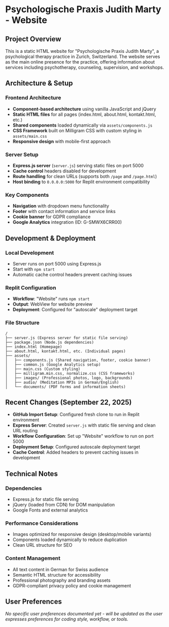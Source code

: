 # Psychologische Praxis Judith Marty - Website

## Project Overview

This is a static HTML website for "Psychologische Praxis Judith Marty", a psychological therapy practice in Zurich, Switzerland. The website serves as the main online presence for the practice, offering information about services including psychotherapy, counseling, supervision, and workshops.

## Architecture & Setup

### Frontend Architecture
- **Component-based architecture** using vanilla JavaScript and jQuery
- **Static HTML files** for all pages (index.html, about.html, kontakt.html, etc.)
- **Shared components** loaded dynamically via `assets/components.js`
- **CSS Framework** built on Milligram CSS with custom styling in `assets/main.css`
- **Responsive design** with mobile-first approach

### Server Setup
- **Express.js server** (`server.js`) serving static files on port 5000
- **Cache control** headers disabled for development
- **Route handling** for clean URLs (supports both `/page` and `/page.html`)
- **Host binding** to `0.0.0.0:5000` for Replit environment compatibility

### Key Components
- **Navigation** with dropdown menu functionality
- **Footer** with contact information and service links
- **Cookie banner** for GDPR compliance
- **Google Analytics** integration (ID: G-SMWX6CRR00)

## Development & Deployment

### Local Development
- Server runs on port 5000 using Express.js
- Start with `npm start` 
- Automatic cache control headers prevent caching issues

### Replit Configuration
- **Workflow**: "Website" runs `npm start` 
- **Output**: WebView for website preview
- **Deployment**: Configured for "autoscale" deployment target

### File Structure
```
/
├── server.js (Express server for static file serving)
├── package.json (Node.js dependencies)
├── index.html (Homepage)
├── about.html, kontakt.html, etc. (Individual pages)
├── assets/
│   ├── components.js (Shared navigation, footer, cookie banner)
│   ├── common.js (Google Analytics setup)
│   ├── main.css (Custom styling)
│   ├── milligram.min.css, normalize.css (CSS frameworks)
│   ├── images/ (Professional photos, logo, backgrounds)
│   ├── audio/ (Meditation MP3s in German/English)
│   └── documents/ (PDF forms and information sheets)
```

## Recent Changes (September 22, 2025)

- **GitHub Import Setup**: Configured fresh clone to run in Replit environment
- **Express Server**: Created `server.js` with static file serving and clean URL routing
- **Workflow Configuration**: Set up "Website" workflow to run on port 5000
- **Deployment Setup**: Configured autoscale deployment target
- **Cache Control**: Added headers to prevent caching issues in development

## Technical Notes

### Dependencies
- Express.js for static file serving
- jQuery (loaded from CDN) for DOM manipulation
- Google Fonts and external analytics

### Performance Considerations
- Images optimized for responsive design (desktop/mobile variants)
- Components loaded dynamically to reduce duplication
- Clean URL structure for SEO

### Content Management
- All text content in German for Swiss audience
- Semantic HTML structure for accessibility
- Professional photography and branding assets
- GDPR-compliant privacy policy and cookie management

## User Preferences

*No specific user preferences documented yet - will be updated as the user expresses preferences for coding style, workflow, or tools.*
